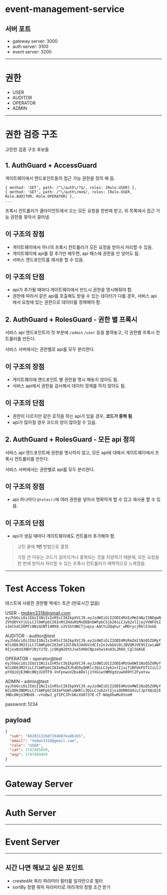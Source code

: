 # event-management-service

## 서버 포트
* gateway server: 3000
* auth server: 3100
* event server: 3200
---
# 권한
* USER
* AUDITOR
* OPERATOR
* ADMIN
---
# 권한 검증 구조

고민한 검증 구조 후보들
## 1. AuthGuard + AccessGuard
게이트웨이에서 엔드포인트들의 접근 가능 권한을 정의 해 둠.
```
{ method: 'GET', path: /^\/auth\/?$/, roles: [Role.USER] },
{ method: 'GET', path: /^\/auth\/me$/, roles: [Role.USER, Role.AUDITOR, Role.OPERATOR] },
...
```
프록시 컨트롤러가 클라이언트에서 오는 모든 요청을 한번에 받고, 위 목록에서 접근 가능 권한을 찾아서 걸러냄.

## 이 구조의 장점
* 게이트웨이에서 하나의 프록시 컨트롤러가 모든 요청을 받아서 처리할 수 있음.
* 게이트웨이에 api를 잘 추가만 해두면, api 패스에 권한을 안 넣어도 됨.
* 서비스 엔드포인트를 재사용 할 수 있음.

## 이 구조의 단점
* api가 추가될 때마다 게이트웨이에서 반드시 권한을 명시해줘야 함.
* 권한에 따라서 같은 api를 호출해도 받을 수 있는 데이터가 다를 경우, 서비스 api 에서 요청에 있는 권한으로 데이터를 정제해야 함.

## 2. AuthGuard + RolesGuard - 권한 별 프록시
서비스 api 엔드포인트의 첫 부분에 `/admin` `/user` 등을 붙여놓고, 각 권한별 프록시 컨트롤러를 만든다.

서비스 서버에서는 권한별로 api를 모두 분리한다.

## 이 구조의 장점
* 게이트웨이에 엔드포인트 별 권한을 명시 해놓지 않아도 됨.
* 서비스 api에서 권한을 검사해서 데이터 정제를 하지 않아도 됨.

## 이 구조의 단점
* 권한이 다르지만 같은 로직을 하는 api가 있을 경우, **코드가 중복 됨**.
* api가 많아질 경우 코드의 양이 많아질 수 있음.

## 2. AuthGuard + RolesGuard - 모든 api 정의
서비스 api 엔드포인트에 권한을 명시하지 않고, 모든 api에 대해서 게이트웨이에서 프록시 컨트롤러를 만든다.

서비스 서버에서는 권한별로 api를 모두 분리한다.

## 이 구조의 장점
* api 하나마다 `@roles()`에 여러 권한을 넣어서 명확하게 할 수 있고 재사용 할 수 있음.

## 이 구조의 단점
* api가 생길 때마다 게이트웨이에도 컨트롤러 추가해야 함.

> 고민 끝에 **1번** 방법으로 결정.
> 
> 가장 큰 이유는 코드가 길어지거나 중복되는 것을 지양하기 때문에, 모든 요청을 한 번에 받아서 처리할 수 있는 프록시 컨트롤러가 매력적으로 느껴졌음.

---
# Test Access Token
테스트에 사용한 권한별 액세스 토큰 (만료시간 없음)

USER - tmdwn3318@gmail.com
`eyJhbGciOiJIUzI1NiIsInR5cCI6IkpXVCJ9.eyJzdWIiOiI2ODI4MzEzMmI4NzI5NDgwN2VhODYxYjUiLCJlbWFpbCI6InRtZHduMzMxOEBnbWFpbC5jb20iLCJyb2xlIjoiVVNFUiIsImlhdCI6MTc0NzQ2NTI4MX0.v2V1htONCTjuqsy-AACtLUQqhur_wMDrycjRklS3oGE`

AUDITOR - auditor@test
`eyJhbGciOiJIUzI1NiIsInR5cCI6IkpXVCJ9.eyJzdWIiOiI2ODI4MzRmZmI1NzQ5ZGMyYWJiODk3M2IiLCJlbWFpbCI6ImF1ZGl0b3JAdGVzdCIsInJvbGUiOiJBVURJVE9SIiwiaWF0IjoxNzQ3NDY1NjY2fQ.jcQKgN2OthJse5XHbCNpzehw14nA3L2R6O_CglSGKGE`

OPERATOR - operator@test
`eyJhbGciOiJIUzI1NiIsInR5cCI6IkpXVCJ9.eyJzdWIiOiI2ODI4MzUwOWI1NzQ5ZGMyYWJiODk3M2YiLCJlbWFpbCI6Im9wZXJhdG9yQHRlc3QiLCJyb2xlIjoiT1BFUkFUT1IiLCJpYXQiOjE3NDc0NjU2OTF9.VnFpnwoVZbx88olj1YXGiwtNMXgdzuwk09YC2FyoYvw`

ADMIN - admin@test
`eyJhbGciOiJIUzI1NiIsInR5cCI6IkpXVCJ9.eyJzdWIiOiI2ODI4MzUxMWI1NzQ5ZGMyYWJiODk3NDMiLCJlbWFpbCI6ImFkbWluQHRlc3QiLCJyb2xlIjoiQURNSU4iLCJpYXQiOjE3NDc0NjU3MDd9.-vYeQwJ_gfIPCJPcbKcXU0737E-CT-NdqXhwMvOtneM`

password: 1234

## payload
```json
{
  "sub": "68283132b87294807ea861b5",
  "email": "tmdwn3318@gmail.com",
  "role": "USER",
  "iat": 1747465859,
  "exp": 1747469459
}
```

---
# Gateway Server


---
# Auth Server


---
# Event Server

---
## 시간 나면 해보고 싶은 포인트

- createdAt 쿼리 파라미터 필터를 일자만으로 필터
- sortBy 정렬 쿼피 파라미터로 여러개의 정렬 조건 받기
